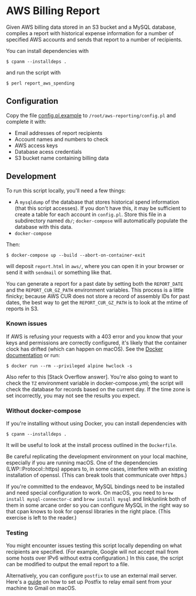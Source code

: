 # AWS Billing Report

Given AWS billing data stored in an S3 bucket and a MySQL database, compiles
a report with historical expense information for a number of specified AWS
accounts and sends that report to a number of recipients.

You can install dependencies with

    $ cpanm --installdeps .

and run the script with

    $ perl report_aws_spending


## Configuration

Copy the file [config.pl.example](config.pl.example) to
`/root/aws-reporting/config.pl` and complete it with:
* Email addresses of report recipients
* Account names and numbers to check
* AWS access keys
* Database acess credentials
* S3 bucket name containing billing data

## Development

To run this script locally, you'll need a few things:
* A `mysqldump` of the database that stores historical spend information (that
  this script accesses). If you don't have this, it may be sufficient to create
  a table for each account in `config.pl`. Store this file in a subdirectory
  named `db/`; `docker-compose` will automatically populate the database with
  this data.
* `docker-compose`

Then:

    $ docker-compose up --build --abort-on-container-exit

will deposit `report.html` in `aws/`, where you can open it in your browser or
send it with `sendmail` or something like that.

You can generate a report for a past date by setting both the `REPORT_DATE` and
the `REPORT_CUR_GZ_PATH` environment variables. This process is a little
finicky; because AWS CUR does not store a record of assembly IDs for past dates,
the best way to get the `REPORT_CUR_GZ_PATH` is to look at the mtime of reports
in S3.

### Known issues

If AWS is refusing your requests with a 403 error and you know that your keys
and permissions are correctly configured, it's likely that the container clock
has drifted (which can happen on macOS). See the [Docker documentation][clock]
or run:

    $ docker run --rm --privileged alpine hwclock -s

Also refer to this [Stack Overflow answer]. You're also going to want to check
the `TZ` environment variable in docker-compose.yml; the script will check the
database for records based on the current day. If the time zone is set
incorrectly, you may not see the results you expect.

  [clock]: https://docs.docker.com/docker-for-mac/troubleshoot/#known-issues
  [answer]: https://stackoverflow.com/a/39046197/317076

### Without docker-compose

If you're installing without using Docker, you can install dependencies with

    $ cpanm --installdeps .

It will be useful to look at the install process outlined in the `Dockerfile`.

Be careful replicating the development environment on your local machine,
especially if you are running macOS. One of the dependencies
(LWP::Protocol::https) appears to, in some cases, interfere with an existing
installation of openssl. (This can break tools that communicate over https.)

If you're committed to the endeavor, MySQL bindings need to be installed and
need special configuration to work. On macOS, you need to `brew install
mysql-connector-c` and `brew install mysql` and link/unlink both of them in
some arcane order so you can configure MySQL in the right way so that cpan
knows to look for openssl libraries in the right place. (This exercise is left
to the reader.)

### Testing

You might encounter issues testing this script locally depending on what
recipients are specified. (For example, Google will not accept mail from some
hosts over IPv6 without extra configuration.) In this case, the script can be
modified to output the email report to a file.

Alternatively, you can configure `postfix` to use an external mail server.
Here's a [guide](https://gist.github.com/kany/c44c077881047ead8faa) on how
to set up Postfix to relay email sent from your machine to Gmail on macOS.
